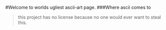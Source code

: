 #Welcome to worlds ugliest ascii-art page.
###Where ascii comes to 

> this project has no license because no one would ever want to steal this.

 
